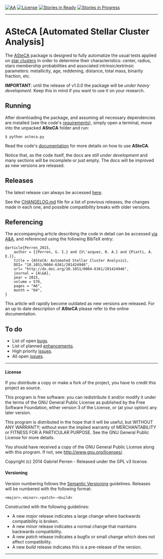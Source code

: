 [![AA](https://goo.gl/YT7as5)][20]
[![License](http://goo.gl/38AkxE)][21]
[![Stories in Ready](https://goo.gl/Jg3mg0)][22]
[![Stories in Progress](https://goo.gl/XeAMah)][22]
________________________________________________________________________________


# ASteCA [Automated Stellar Cluster Analysis]

The [ASteCA][1] package is designed to fully automatize the usual tests
applied on [star clusters][2] in order to determine their characteristics:
center, radius, stars membership probabilities and associated
intrinsic/extrinsic parameters: metallicity, age, reddening, distance, total
mass, binarity fraction, etc.

**IMPORTANT**: until the release of v1.0.0 the package will be *under heavy
development*. Keep this in mind if you want to use it on your research.


## Running

After downloading the package, and assuming all necessary dependencies are
installed (see the code's [requirements][3]), simply open a terminal, move
into the unpacked **ASteCA** folder and run:

````
$ python asteca.py
````

Read the code's [documentation][4] for more details on how to use **ASteCA**.

Notice that, as the code itself, the docs are *still under development* and
many sections will be incomplete or just empty. The docs will be improved as
new versions are released.


## Releases

The latest release can always be accessed [here][5].

See the [CHANGELOG.md][6] file for a list of previous releases, the changes
made in each one, and possible compatibility breaks with older versions.


## Referencing

The accompanying article describing the code in detail can be accessed
[via A&A][7], and referenced using the following BibTeX entry:

````
@article{Perren_2015,
    author = {{Perren, G. I.} and {V\'azquez, R. A.} and {Piatti, A. E.}},
    title = {ASteCA: Automated Stellar Cluster Analysis},
    DOI= "10.1051/0004-6361/201424946",
    url= "http://dx.doi.org/10.1051/0004-6361/201424946",
    journal = {A\&A},
    year = 2015,
    volume = 576,
    pages = "A6",
    month = "04",
}
````

This article will rapidly become outdated as new versions are released. For an
up to date description of **ASteCA** please refer to the online documentation.


## To do

* List of open [bugs][8].
* List of planned [enhancements][9].
* High priority [issues][10].
* All open [issues][11].

________________________________________________________________________________
[1]: http://asteca.github.io
[2]: https://en.wikipedia.org/wiki/Star_cluster
[3]: http://asteca.readthedocs.org/en/latest/download.html#requirements
[4]: http://asteca.rtfd.org/
[5]: https://github.com/asteca/asteca/releases/latest
[6]: https://github.com/asteca/asteca/blob/active/CHANGELOG.md
[7]: http://www.aanda.org/articles/aa/abs/2015/04/aa24946-14/aa24946-14.html
[8]: https://github.com/asteca/asteca/issues?q=is%3Aopen+is%3Aissue+label%3Abug
[9]: https://github.com/asteca/asteca/issues?q=is%3Aopen+is%3Aissue+label%3Aenhancement
[10]: https://github.com/asteca/asteca/issues?q=is%3Aopen+is%3Aissue+label%3Ap%3Ahigh
[11]: https://github.com/asteca/asteca/issues


#### License

If you distribute a copy or make a fork of the project, you have to credit
this project as source.

This program is free software: you can redistribute it and/or modify it under
the terms of the GNU General Public License as published by the Free Software
Foundation, either version 3 of the License, or (at your option) any later
version.

This program is distributed in the hope that it will be useful, but WITHOUT
ANY WARRANTY; without even the implied warranty of MERCHANTABILITY or FITNESS
FOR A PARTICULAR PURPOSE. See the GNU General Public License for more details.

You should have received a copy of the GNU General Public License along with
this program. If not, see http://www.gnu.org/licenses/.

Copyright (c) 2014 Gabriel Perren - Released under the GPL v3 license.

#### Versioning

Version numbering follows the [Semantic Versioning][19] guidelines. Releases
will be numbered
with the following format:

`<major>.<minor>.<patch>-<build>`

Constructed with the following guidelines:

* A new *major* release indicates a large change where backwards compatibility
  is broken.
* A new *minor* release indicates a normal change that maintains backwards
  compatibility.
* A new *patch* release indicates a bugfix or small change which does not
  affect compatibility.
* A new *build* release indicates this is a pre-release of the version.

________________________________________________________________________________
[19]: http://semver.org/
[20]: http://www.aanda.org/articles/aa/abs/2015/04/aa24946-14/aa24946-14.html
[21]: http://www.gnu.org/licenses/gpl-3.0.en.html
[22]: http://waffle.io/asteca/asteca
